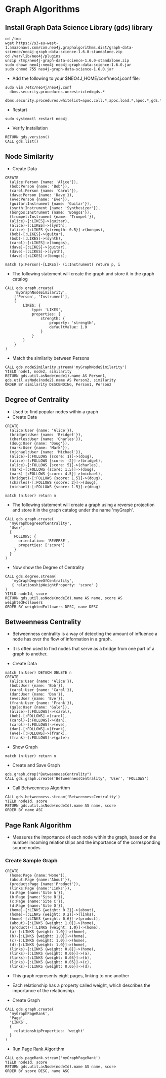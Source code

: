 # Graph Algorithms
## Install Graph Data Science Library (gds) library
```
cd /tmp
wget https://s3-eu-west-1.amazonaws.com/com.neo4j.graphalgorithms.dist/graph-data-science/neo4j-graph-data-science-1.6.0-standalone.zip
cd /var/lib/neo4j/plugins
unzip /tmp/neo4j-graph-data-science-1.6.0-standalone.zip
sudo chown neo4j:neo4j neo4j-graph-data-science-1.6.0.jar
sudo chmod 755 neo4j-graph-data-science-1.6.0.jar
```

- Add the following to your $NEO4J_HOME/conf/neo4j.conf file:

```
sudo vim /etc/neo4j/neo4j.conf
  dbms.security.procedures.unrestricted=gds.*
  dbms.security.procedures.whitelist=apoc.coll.*,apoc.load.*,apoc.*,gds.*
```
- Restart
```
sudo systemctl restart neo4j
```

- Verify Installation
```
RETURN gds.version()
CALL gds.list()
```

## Node Similarity
- Create Data
```
CREATE
  (alice:Person {name: 'Alice'}),
  (bob:Person {name: 'Bob'}),
  (carol:Person {name: 'Carol'}),
  (dave:Person {name: 'Dave'}),
  (eve:Person {name: 'Eve'}),
  (guitar:Instrument {name: 'Guitar'}),
  (synth:Instrument {name: 'Synthesizer'}),
  (bongos:Instrument {name: 'Bongos'}),
  (trumpet:Instrument {name: 'Trumpet'}),
  (alice)-[:LIKES]->(guitar),
  (alice)-[:LIKES]->(synth),
  (alice)-[:LIKES {strength: 0.5}]->(bongos),
  (bob)-[:LIKES]->(guitar),
  (bob)-[:LIKES]->(synth),
  (carol)-[:LIKES]->(bongos),
  (dave)-[:LIKES]->(guitar),
  (dave)-[:LIKES]->(synth),
  (dave)-[:LIKES]->(bongos);
```

```
match (p:Person)-[LIKES]- (i:Instrument) return p, i
```

- The following statement will create the graph and store it in the graph catalog
```
CALL gds.graph.create(
    'myGraphNodeSimilarity',
    ['Person', 'Instrument'],
    {
        LIKES: {
            type: 'LIKES',
            properties: {
                strength: {
                    property: 'strength',
                    defaultValue: 1.0
                }
            }
        }
    }
)
````

- Match the similarity between Persons
```
CALL gds.nodeSimilarity.stream('myGraphNodeSimilarity')
YIELD node1, node2, similarity
RETURN gds.util.asNode(node1).name AS Person1, gds.util.asNode(node2).name AS Person2, similarity
ORDER BY similarity DESCENDING, Person1, Person2
```


## Degree of Centrality
- Used to find popular nodes within a graph
- Create Data
```
CREATE
  (alice:User {name: 'Alice'}),
  (bridget:User {name: 'Bridget'}),
  (charles:User {name: 'Charles'}),
  (doug:User {name: 'Doug'}),
  (mark:User {name: 'Mark'}),
  (michael:User {name: 'Michael'}),
  (alice)-[:FOLLOWS {score: 1}]->(doug),
  (alice)-[:FOLLOWS {score: -2}]->(bridget),
  (alice)-[:FOLLOWS {score: 5}]->(charles),
  (mark)-[:FOLLOWS {score: 1.5}]->(doug),
  (mark)-[:FOLLOWS {score: 4.5}]->(michael),
  (bridget)-[:FOLLOWS {score: 1.5}]->(doug),
  (charles)-[:FOLLOWS {score: 2}]->(doug),
  (michael)-[:FOLLOWS {score: 1.5}]->(doug)
```

```
match (n:User) return n
```

- The following statement will create a graph using a reverse projection and store it in the graph catalog under the name 'myGraph'.
```
CALL gds.graph.create(
  'myGraphDegreeOfCentrality',
  'User',
  {
    FOLLOWS: {
      orientation: 'REVERSE',
      properties: ['score']
    }
  }
)
```

- Now show the Degree of Centrality
```
CALL gds.degree.stream(
   'myGraphDegreeOfCentrality',
   { relationshipWeightProperty: 'score' }
)
YIELD nodeId, score
RETURN gds.util.asNode(nodeId).name AS name, score AS weightedFollowers
ORDER BY weightedFollowers DESC, name DESC
```


## Betweenness Centrality
- Betweenness centrality is a way of detecting the amount of influence a node has over the flow of information in a graph.
- It is often used to find nodes that serve as a bridge from one part of a graph to another.

- Create Data
```
match (n:User) DETACH DELETE n
CREATE
  (alice:User {name: 'Alice'}),
  (bob:User {name: 'Bob'}),
  (carol:User {name: 'Carol'}),
  (dan:User {name: 'Dan'}),
  (eve:User {name: 'Eve'}),
  (frank:User {name: 'Frank'}),
  (gale:User {name: 'Gale'}),
  (alice)-[:FOLLOWS]->(carol),
  (bob)-[:FOLLOWS]->(carol),
  (carol)-[:FOLLOWS]->(dan),
  (carol)-[:FOLLOWS]->(eve),
  (dan)-[:FOLLOWS]->(frank),
  (eve)-[:FOLLOWS]->(frank),
  (frank)-[:FOLLOWS]->(gale);
```

- Show Graph
```
match (n:User) return n
```

- Create and Save Graph
```
gds.graph.drop("BetweennessCentrality")
CALL gds.graph.create('BetweennessCentrality', 'User', 'FOLLOWS')
```

- Call Betweenness Algorithm
```
CALL gds.betweenness.stream('BetweennessCentrality')
YIELD nodeId, score
RETURN gds.util.asNode(nodeId).name AS name, score
ORDER BY name ASC
```


## Page Rank Algorithm
- Measures the importance of each node within the graph, based on the number incoming relationships and the importance of the corresponding source nodes

### Create Sample Graph
```
CREATE
  (home:Page {name:'Home'}),
  (about:Page {name:'About'}),
  (product:Page {name:'Product'}),
  (links:Page {name:'Links'}),
  (a:Page {name:'Site A'}),
  (b:Page {name:'Site B'}),
  (c:Page {name:'Site C'}),
  (d:Page {name:'Site D'}),
  (home)-[:LINKS {weight: 0.2}]->(about),
  (home)-[:LINKS {weight: 0.2}]->(links),
  (home)-[:LINKS {weight: 0.6}]->(product),
  (about)-[:LINKS {weight: 1.0}]->(home),
  (product)-[:LINKS {weight: 1.0}]->(home),
  (a)-[:LINKS {weight: 1.0}]->(home),
  (b)-[:LINKS {weight: 1.0}]->(home),
  (c)-[:LINKS {weight: 1.0}]->(home),
  (d)-[:LINKS {weight: 1.0}]->(home),
  (links)-[:LINKS {weight: 0.8}]->(home),
  (links)-[:LINKS {weight: 0.05}]->(a),
  (links)-[:LINKS {weight: 0.05}]->(b),
  (links)-[:LINKS {weight: 0.05}]->(c),
  (links)-[:LINKS {weight: 0.05}]->(d);
```

- This graph represents eight pages, linking to one another
- Each relationship has a property called weight, which describes the importance of the relationship.

- Create Graph
```
CALL gds.graph.create(
  'myGraphPageRank',
  'Page',
  'LINKS',
  {
    relationshipProperties: 'weight'
  }
)
```

- Run Page Rank Algorithm
```
CALL gds.pageRank.stream('myGraphPageRank')
YIELD nodeId, score
RETURN gds.util.asNode(nodeId).name AS name, score
ORDER BY score DESC, name ASC
```
